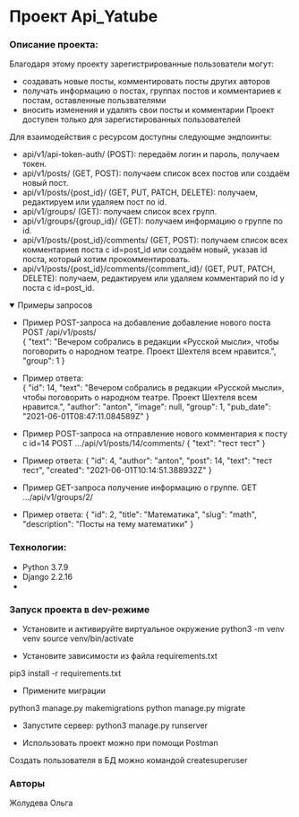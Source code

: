 # Проект Api_Yatube

### Описание проекта:
Благодаря этому проекту зарегистрированные пользователи  могут:
 - создавать новые посты, комментировать посты других авторов
 - получать информацию о постах, группах постов и комментариев к постам, оставленные пользвателями
 - вносить изменения и удалять свои посты и комментарии
Проект доступен только для зарегистированных пользователей

Для взаимодействия с ресурсом доступны следующме эндпоинты:
 - api/v1/api-token-auth/ (POST): передаём логин и пароль, получаем токен.
 - api/v1/posts/ (GET, POST): получаем список всех постов или создаём новый пост.
 - api/v1/posts/{post_id}/ (GET, PUT, PATCH, DELETE): получаем, редактируем или удаляем пост по id.
 - api/v1/groups/ (GET): получаем список всех групп.
 - api/v1/groups/{group_id}/ (GET): получаем информацию о группе по id.
 - api/v1/posts/{post_id}/comments/ (GET, POST): получаем список всех комментариев поста с id=post_id или создаём новый, указав id поста, который хотим прокомментировать.
 - api/v1/posts/{post_id}/comments/{comment_id}/ (GET, PUT, PATCH, DELETE): получаем, редактируем или удаляем комментарий по id у поста с id=post_id.

<details open>
   <summary>Примеры запросов</summary>
 
  - Пример POST-запроса на добавление добавление нового поста  
    POST /api/v1/posts/  
    {
      "text": "Вечером собрались в редакции «Русской мысли», чтобы поговорить о народном театре. Проект Шехтеля всем нравится.",
      "group": 1
  }
  
  - Пример ответа:  
  {
      "id": 14,
      "text": "Вечером собрались в редакции «Русской мысли», чтобы поговорить о народном театре. Проект Шехтеля всем нравится.",
      "author": "anton",
      "image": null,
      "group": 1,
      "pub_date": "2021-06-01T08:47:11.084589Z"
  }
  - Пример POST-запроса на отправление нового комментария к посту с id=14
  POST .../api/v1/posts/14/comments/
  {
      "text": "тест тест"
  } 
  - Пример ответа:
  {
      "id": 4,
      "author": "anton",
      "post": 14,
      "text": "тест тест",
      "created": "2021-06-01T10:14:51.388932Z"
  }
  - Пример GET-запроса получение информацию о группе.
  GET .../api/v1/groups/2/
  - Пример ответа:
  {
      "id": 2,
      "title": "Математика",
      "slug": "math",
      "description": "Посты на тему математики"
  } 
</details>

### Технологии:
- Python 3.7.9
- Django 2.2.16
- 
### Запуск проекта в dev-режиме
- Установите и активируйте виртуальное окружение
python3 -m venv venv
source venv/bin/activate

- Установите зависимости из файла requirements.txt

pip3 install -r requirements.txt

- Примените миграции

python3 manage.py makemigrations
python manage.py migrate

- Запустите сервер:
python3 manage.py runserver

- Использовать проект можно при помощи Postman

Создать пользователя в БД можно командой createsuperuser

### Авторы
Жолудева Ольга

